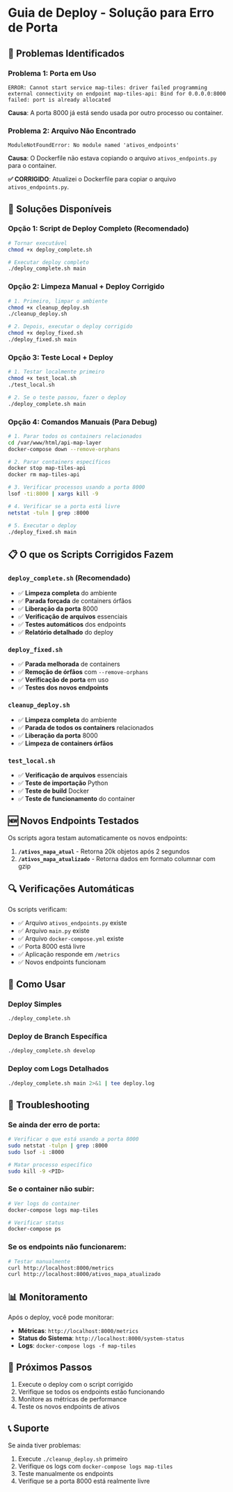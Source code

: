 # Guia de Deploy - Solução para Erro de Porta

## 🚨 Problemas Identificados

### Problema 1: Porta em Uso

```
ERROR: Cannot start service map-tiles: driver failed programming external connectivity on endpoint map-tiles-api: Bind for 0.0.0.0:8000 failed: port is already allocated
```

**Causa**: A porta 8000 já está sendo usada por outro processo ou container.

### Problema 2: Arquivo Não Encontrado

```
ModuleNotFoundError: No module named 'ativos_endpoints'
```

**Causa**: O Dockerfile não estava copiando o arquivo `ativos_endpoints.py` para o container.

**✅ CORRIGIDO**: Atualizei o Dockerfile para copiar o arquivo `ativos_endpoints.py`.

## 🔧 Soluções Disponíveis

### Opção 1: Script de Deploy Completo (Recomendado)

```bash
# Tornar executável
chmod +x deploy_complete.sh

# Executar deploy completo
./deploy_complete.sh main
```

### Opção 2: Limpeza Manual + Deploy Corrigido

```bash
# 1. Primeiro, limpar o ambiente
chmod +x cleanup_deploy.sh
./cleanup_deploy.sh

# 2. Depois, executar o deploy corrigido
chmod +x deploy_fixed.sh
./deploy_fixed.sh main
```

### Opção 3: Teste Local + Deploy

```bash
# 1. Testar localmente primeiro
chmod +x test_local.sh
./test_local.sh

# 2. Se o teste passou, fazer o deploy
./deploy_complete.sh main
```

### Opção 4: Comandos Manuais (Para Debug)

```bash
# 1. Parar todos os containers relacionados
cd /var/www/html/api-map-layer
docker-compose down --remove-orphans

# 2. Parar containers específicos
docker stop map-tiles-api
docker rm map-tiles-api

# 3. Verificar processos usando a porta 8000
lsof -ti:8000 | xargs kill -9

# 4. Verificar se a porta está livre
netstat -tuln | grep :8000

# 5. Executar o deploy
./deploy_fixed.sh main
```

## 📋 O que os Scripts Corrigidos Fazem

### `deploy_complete.sh` (Recomendado)

- ✅ **Limpeza completa** do ambiente
- ✅ **Parada forçada** de containers órfãos
- ✅ **Liberação da porta** 8000
- ✅ **Verificação de arquivos** essenciais
- ✅ **Testes automáticos** dos endpoints
- ✅ **Relatório detalhado** do deploy

### `deploy_fixed.sh`

- ✅ **Parada melhorada** de containers
- ✅ **Remoção de órfãos** com `--remove-orphans`
- ✅ **Verificação de porta** em uso
- ✅ **Testes dos novos endpoints**

### `cleanup_deploy.sh`

- ✅ **Limpeza completa** do ambiente
- ✅ **Parada de todos os containers** relacionados
- ✅ **Liberação da porta** 8000
- ✅ **Limpeza de containers órfãos**

### `test_local.sh`

- ✅ **Verificação de arquivos** essenciais
- ✅ **Teste de importação** Python
- ✅ **Teste de build** Docker
- ✅ **Teste de funcionamento** do container

## 🆕 Novos Endpoints Testados

Os scripts agora testam automaticamente os novos endpoints:

1. **`/ativos_mapa_atual`** - Retorna 20k objetos após 2 segundos
2. **`/ativos_mapa_atualizado`** - Retorna dados em formato columnar com gzip

## 🔍 Verificações Automáticas

Os scripts verificam:

- ✅ Arquivo `ativos_endpoints.py` existe
- ✅ Arquivo `main.py` existe
- ✅ Arquivo `docker-compose.yml` existe
- ✅ Porta 8000 está livre
- ✅ Aplicação responde em `/metrics`
- ✅ Novos endpoints funcionam

## 🚀 Como Usar

### Deploy Simples

```bash
./deploy_complete.sh
```

### Deploy de Branch Específica

```bash
./deploy_complete.sh develop
```

### Deploy com Logs Detalhados

```bash
./deploy_complete.sh main 2>&1 | tee deploy.log
```

## 🐛 Troubleshooting

### Se ainda der erro de porta:

```bash
# Verificar o que está usando a porta 8000
sudo netstat -tulpn | grep :8000
sudo lsof -i :8000

# Matar processo específico
sudo kill -9 <PID>
```

### Se o container não subir:

```bash
# Ver logs do container
docker-compose logs map-tiles

# Verificar status
docker-compose ps
```

### Se os endpoints não funcionarem:

```bash
# Testar manualmente
curl http://localhost:8000/metrics
curl http://localhost:8000/ativos_mapa_atualizado
```

## 📊 Monitoramento

Após o deploy, você pode monitorar:

- **Métricas**: `http://localhost:8000/metrics`
- **Status do Sistema**: `http://localhost:8000/system-status`
- **Logs**: `docker-compose logs -f map-tiles`

## 🎯 Próximos Passos

1. Execute o deploy com o script corrigido
2. Verifique se todos os endpoints estão funcionando
3. Monitore as métricas de performance
4. Teste os novos endpoints de ativos

## 📞 Suporte

Se ainda tiver problemas:

1. Execute `./cleanup_deploy.sh` primeiro
2. Verifique os logs com `docker-compose logs map-tiles`
3. Teste manualmente os endpoints
4. Verifique se a porta 8000 está realmente livre
